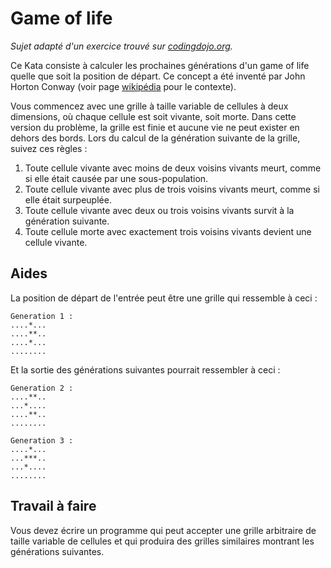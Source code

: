 # Game of life

_Sujet adapté d'un exercice trouvé sur [codingdojo.org](http://codingdojo.org/)._

Ce Kata consiste à calculer les prochaines générations d'un game of life quelle que soit la position de départ.
Ce concept a été inventé par John Horton Conway (voir page [wikipédia](http://en.wikipedia.org/wiki/Conway%27s_Game_of_Life) 
pour le contexte).

Vous commencez avec une grille à taille variable de cellules à deux dimensions, où chaque cellule est soit 
vivante, soit morte. Dans cette version du problème, la grille est finie et aucune vie ne peut exister en 
dehors des bords. Lors du calcul de la génération suivante de la grille, suivez ces règles :

1. Toute cellule vivante avec moins de deux voisins vivants meurt, comme si elle était causée par une sous-population.
2. Toute cellule vivante avec plus de trois voisins vivants meurt, comme si elle était surpeuplée.
3. Toute cellule vivante avec deux ou trois voisins vivants survit à la génération suivante.
4. Toute cellule morte avec exactement trois voisins vivants devient une cellule vivante.

## Aides

La position de départ de l'entrée peut être une grille qui ressemble à ceci :

```ignorelang
Generation 1 :
....*...
....**..
....*...
........
```

Et la sortie des générations suivantes pourrait ressembler à ceci :

```ignorelang
Generation 2 :
....**..
...*....
....**..
........
```

```ignorelang
Generation 3 :
....*...
...***..
...*....
........
```

## Travail à faire
Vous devez écrire un programme qui peut accepter une grille arbitraire de taille variable de cellules et 
qui produira des grilles similaires montrant les générations suivantes.
